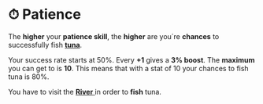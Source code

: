 # ⏱ Patience

The **higher** your **patience skill**, the **higher** are you´re **chances** to successfully fish [**tuna**](../assets/tuna.md).

Your success rate starts at 50%. Every **+1** gives a **3% boost**. The **maximum** you can get to is **10**. This means that with a stat of 10 your chances to fish tuna is 80%.

You have to visit the [**River** ](../../howdy-games/locations/river.md)in order to **fish** tuna.
